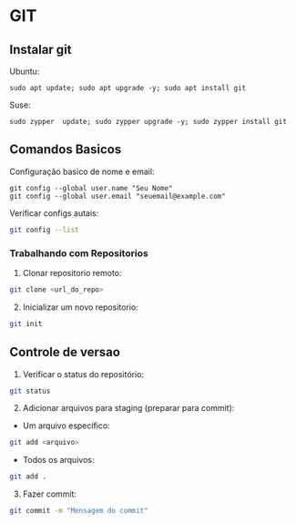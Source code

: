# GIT


## Instalar git

Ubuntu:
```bash=
sudo apt update; sudo apt upgrade -y; sudo apt install git
```

Suse: 
```bash=
sudo zypper  update; sudo zypper upgrade -y; sudo zypper install git
```

## Comandos Basicos

Configuração basico de nome e email:
```bash=
git config --global user.name "Seu Nome"
git config --global user.email "seuemail@example.com"
```

Verificar configs autais: 
```bash
git config --list
```

### Trabalhando com Repositorios
1. Clonar repositorio remoto: 
```bash
git clone <url_do_repo>
```
2. Inicializar um novo repositorio: 
```bash
git init
```

## Controle de versao
1. Verificar o status do repositório:

```bash
git status
```

2. Adicionar arquivos para staging (preparar para commit):

- Um arquivo específico:
```bash
git add <arquivo>
```
- Todos os arquivos:
```bash
git add .
```

3. Fazer commit:
```bash
git commit -m "Mensagem do commit"
```